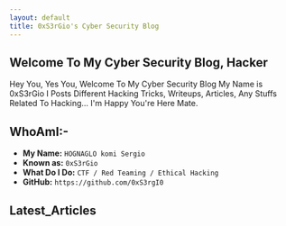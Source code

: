 ```yaml
---
layout: default
title: 0xS3rGio's Cyber Security Blog
---
```


## **Welcome To My Cyber Security Blog,  Hacker**

Hey You, Yes You, Welcome To My Cyber Security Blog My Name is 0xS3rGio I Posts Different Hacking Tricks, Writeups, Articles, Any Stuffs Related To Hacking... I'm Happy You're Here Mate.

## WhoAmI:-


- **My Name:**    `HOGNAGLO komi Sergio`
- **Known as:**   `0xS3rGio`
- **What Do I Do:**  `CTF / Red Teaming / Ethical Hacking`
- **GitHub:**     `https://github.com/0xS3rgI0`

## **Latest_Articles**
